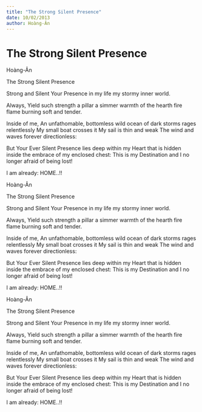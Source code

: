 ```yaml
---
title: "The Strong Silent Presence"
date: 10/02/2013
author: Hoàng-Ân
---
```


# The Strong Silent Presence

Hoàng-Ân

The Strong Silent Presence


Strong and Silent
Your Presence
         in my life
         my stormy
         inner world.

Always,
Yield such strength
         a pillar
         a simmer
            warmth
         of the hearth
         fire flame
burning soft and tender.

Inside of me,
An unfathomable, bottomless
wild ocean of dark storms
rages relentlessly
My small boat crosses it
My sail is thin and weak
The wind and waves
forever directionless:

But Your Ever Silent Presence
lies deep within my Heart
that is hidden inside
the embrace of my
enclosed chest:
This is my Destination
and I no longer
afraid of being lost!

I am already: HOME..!!

Hoàng-Ân

The Strong Silent Presence


Strong and Silent
Your Presence
         in my life
         my stormy
         inner world.

Always,
Yield such strength
         a pillar
         a simmer
            warmth
         of the hearth
         fire flame
burning soft and tender.

Inside of me,
An unfathomable, bottomless
wild ocean of dark storms
rages relentlessly
My small boat crosses it
My sail is thin and weak
The wind and waves
forever directionless:

But Your Ever Silent Presence
lies deep within my Heart
that is hidden inside
the embrace of my
enclosed chest:
This is my Destination
and I no longer
afraid of being lost!

I am already: HOME..!!

Hoàng-Ân

The Strong Silent Presence


Strong and Silent
Your Presence
         in my life
         my stormy
         inner world.

Always,
Yield such strength
         a pillar
         a simmer
            warmth
         of the hearth
         fire flame
burning soft and tender.

Inside of me,
An unfathomable, bottomless
wild ocean of dark storms
rages relentlessly
My small boat crosses it
My sail is thin and weak
The wind and waves
forever directionless:

But Your Ever Silent Presence
lies deep within my Heart
that is hidden inside
the embrace of my
enclosed chest:
This is my Destination
and I no longer
afraid of being lost!

I am already: HOME..!!
